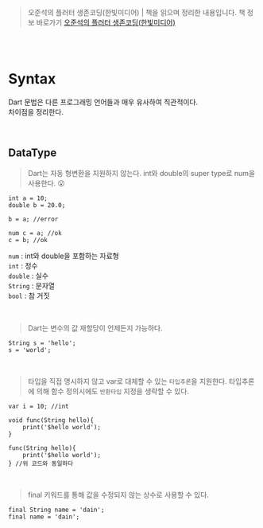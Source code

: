 > 오준석의 플러터 생존코딩(한빛미디어) | 책을 읽으며 정리한 내용입니다. 책 정보 바로가기 [오준석의 플러터 생존코딩(한빛미디어)](https://www.hanbit.co.kr/store/books/look.php?p_code=B9770627589)

<br/>
<br/>

# Syntax

Dart 문법은 다른 프로그래밍 언어들과 매우 유사하여 직관적이다.  
차이점을 정리한다.

<br/>

## DataType

> Dart는 자동 형변환을 지원하지 않는다.
> int와 double의 super type로 num을 사용한다. 😮

```
int a = 10;
double b = 20.0;

b = a; //error

num c = a; //ok
c = b; //ok
```

`num` : int와 double을 포함하는 자료형  
`int` : 정수  
`double` : 실수  
`String` : 문자열  
`bool` : 참 거짓

<br/>

> Dart는 변수의 값 재할당이 언제든지 가능하다.

```
String s = 'hello';
s = 'world';
```

<br/>

> 타입을 직접 명시하지 않고 var로 대체할 수 있는 `타입추론`을 지원한다. 타입추론에 의해 함수 정의시에도 `반환타입` 지정을 생략할 수 있다.

```
var i = 10; //int

void func(String hello){
    print('$hello world');
}

func(String hello){
    print('$hello world');
} //위 코드와 동일하다
```

<br/>

> final 키워드를 통해 값을 수정되지 않는 상수로 사용할 수 있다.

```
final String name = 'dain';
final name = 'dain';
```

<br/>
